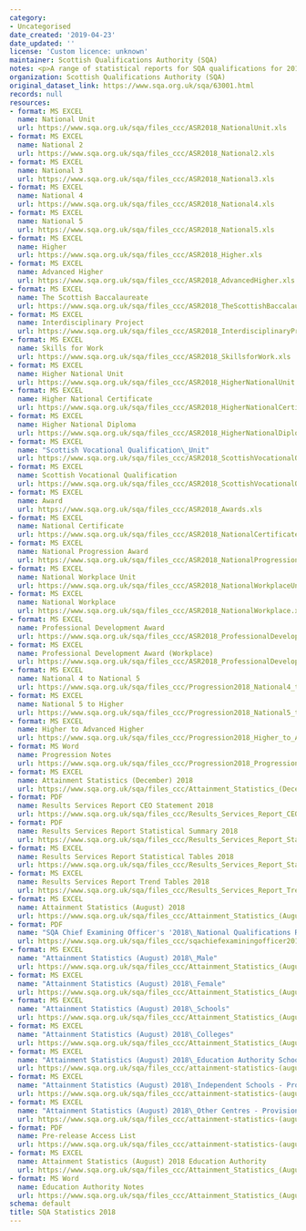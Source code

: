 ```yaml
---
category:
- Uncategorised
date_created: '2019-04-23'
date_updated: ''
license: 'Custom licence: unknown'
maintainer: Scottish Qualifications Authority (SQA)
notes: <p>A range of statistical reports for SQA qualifications for 2018.</p>
organization: Scottish Qualifications Authority (SQA)
original_dataset_link: https://www.sqa.org.uk/sqa/63001.html
records: null
resources:
- format: MS EXCEL
  name: National Unit
  url: https://www.sqa.org.uk/sqa/files_ccc/ASR2018_NationalUnit.xls
- format: MS EXCEL
  name: National 2
  url: https://www.sqa.org.uk/sqa/files_ccc/ASR2018_National2.xls
- format: MS EXCEL
  name: National 3
  url: https://www.sqa.org.uk/sqa/files_ccc/ASR2018_National3.xls
- format: MS EXCEL
  name: National 4
  url: https://www.sqa.org.uk/sqa/files_ccc/ASR2018_National4.xls
- format: MS EXCEL
  name: National 5
  url: https://www.sqa.org.uk/sqa/files_ccc/ASR2018_National5.xls
- format: MS EXCEL
  name: Higher
  url: https://www.sqa.org.uk/sqa/files_ccc/ASR2018_Higher.xls
- format: MS EXCEL
  name: Advanced Higher
  url: https://www.sqa.org.uk/sqa/files_ccc/ASR2018_AdvancedHigher.xls
- format: MS EXCEL
  name: The Scottish Baccalaureate
  url: https://www.sqa.org.uk/sqa/files_ccc/ASR2018_TheScottishBaccalaureate.xls
- format: MS EXCEL
  name: Interdisciplinary Project
  url: https://www.sqa.org.uk/sqa/files_ccc/ASR2018_InterdisciplinaryProject.xls
- format: MS EXCEL
  name: Skills for Work
  url: https://www.sqa.org.uk/sqa/files_ccc/ASR2018_SkillsforWork.xls
- format: MS EXCEL
  name: Higher National Unit
  url: https://www.sqa.org.uk/sqa/files_ccc/ASR2018_HigherNationalUnit.xls
- format: MS EXCEL
  name: Higher National Certificate
  url: https://www.sqa.org.uk/sqa/files_ccc/ASR2018_HigherNationalCertificate.xls
- format: MS EXCEL
  name: Higher National Diploma
  url: https://www.sqa.org.uk/sqa/files_ccc/ASR2018_HigherNationalDiploma.xls
- format: MS EXCEL
  name: "Scottish Vocational Qualification\_Unit"
  url: https://www.sqa.org.uk/sqa/files_ccc/ASR2018_ScottishVocationalQualificationUnit.xls
- format: MS EXCEL
  name: Scottish Vocational Qualification
  url: https://www.sqa.org.uk/sqa/files_ccc/ASR2018_ScottishVocationalQualification.xls
- format: MS EXCEL
  name: Award
  url: https://www.sqa.org.uk/sqa/files_ccc/ASR2018_Awards.xls
- format: MS EXCEL
  name: National Certificate
  url: https://www.sqa.org.uk/sqa/files_ccc/ASR2018_NationalCertificate.xls
- format: MS EXCEL
  name: National Progression Award
  url: https://www.sqa.org.uk/sqa/files_ccc/ASR2018_NationalProgressionAward.xls
- format: MS EXCEL
  name: National Workplace Unit
  url: https://www.sqa.org.uk/sqa/files_ccc/ASR2018_NationalWorkplaceUnit.xls
- format: MS EXCEL
  name: National Workplace
  url: https://www.sqa.org.uk/sqa/files_ccc/ASR2018_NationalWorkplace.xls
- format: MS EXCEL
  name: Professional Development Award
  url: https://www.sqa.org.uk/sqa/files_ccc/ASR2018_ProfessionalDevelopmentAward.xls
- format: MS EXCEL
  name: Professional Development Award (Workplace)
  url: https://www.sqa.org.uk/sqa/files_ccc/ASR2018_ProfessionalDevelopmentAwardWorkplace.xls
- format: MS EXCEL
  name: National 4 to National 5
  url: https://www.sqa.org.uk/sqa/files_ccc/Progression2018_National4_to_National5.xls
- format: MS EXCEL
  name: National 5 to Higher
  url: https://www.sqa.org.uk/sqa/files_ccc/Progression2018_National5_to_Higher.xls
- format: MS EXCEL
  name: Higher to Advanced Higher
  url: https://www.sqa.org.uk/sqa/files_ccc/Progression2018_Higher_to_Advanced_Higher.xls
- format: MS Word
  name: Progression Notes
  url: https://www.sqa.org.uk/sqa/files_ccc/Progression2018_Progression_Notes.docx
- format: MS EXCEL
  name: Attainment Statistics (December) 2018
  url: https://www.sqa.org.uk/sqa/files_ccc/Attainment_Statistics_(December)_2018.xls
- format: PDF
  name: Results Services Report CEO Statement 2018
  url: https://www.sqa.org.uk/sqa/files_ccc/Results_Services_Report_CEO_Statement_2018.pdf
- format: PDF
  name: Results Services Report Statistical Summary 2018
  url: https://www.sqa.org.uk/sqa/files_ccc/Results_Services_Report_Statistical_Summary_2018.pdf
- format: MS EXCEL
  name: Results Services Report Statistical Tables 2018
  url: https://www.sqa.org.uk/sqa/files_ccc/Results_Services_Report_Statistical_Tables_2018.xls
- format: MS EXCEL
  name: Results Services Report Trend Tables 2018
  url: https://www.sqa.org.uk/sqa/files_ccc/Results_Services_Report_Trend_Tables_2018.xlsx
- format: MS EXCEL
  name: Attainment Statistics (August) 2018
  url: https://www.sqa.org.uk/sqa/files_ccc/Attainment_Statistics_(August)_2018.xls
- format: PDF
  name: "SQA Chief Examining Officer's '2018\_National Qualifications Results' Report"
  url: https://www.sqa.org.uk/sqa/files_ccc/sqachiefexaminingofficer2018nqreport.pdf
- format: MS EXCEL
  name: "Attainment Statistics (August) 2018\_Male"
  url: https://www.sqa.org.uk/sqa/files_ccc/Attainment_Statistics_(August)_2018_Male.xls
- format: MS EXCEL
  name: "Attainment Statistics (August) 2018\_Female"
  url: https://www.sqa.org.uk/sqa/files_ccc/Attainment_Statistics_(August)_2018_Female.xls
- format: MS EXCEL
  name: "Attainment Statistics (August) 2018\_Schools"
  url: https://www.sqa.org.uk/sqa/files_ccc/Attainment_Statistics_(August)_2018_Schools.xls
- format: MS EXCEL
  name: "Attainment Statistics (August) 2018\_Colleges"
  url: https://www.sqa.org.uk/sqa/files_ccc/Attainment_Statistics_(August)_2018_Colleges.xls
- format: MS EXCEL
  name: "Attainment Statistics (August) 2018\_Education Authority Schools - Provisional"
  url: https://www.sqa.org.uk/sqa/files_ccc/attainment-statistics-(august)-2018-education-authority-schools.xls
- format: MS EXCEL
  name: "Attainment Statistics (August) 2018\_Independent Schools - Provisional"
  url: https://www.sqa.org.uk/sqa/files_ccc/attainment-statistics-(august)-2018-independent-schools.xls
- format: MS EXCEL
  name: "Attainment Statistics (August) 2018\_Other Centres - Provisional"
  url: https://www.sqa.org.uk/sqa/files_ccc/attainment-statistics-(august)-2018-other-centres.xls
- format: PDF
  name: Pre-release Access List
  url: https://www.sqa.org.uk/sqa/files_ccc/attainment-statistics-(august)-2018-pre-releaselist-centre-type.pdf
- format: MS EXCEL
  name: Attainment Statistics (August) 2018 Education Authority
  url: https://www.sqa.org.uk/sqa/files_ccc/Attainment_Statistics_(August)_2018_EA.xls
- format: MS Word
  name: Education Authority Notes
  url: https://www.sqa.org.uk/sqa/files_ccc/Attainment_Statistics_(August)_2018_EA_Notes.docx
schema: default
title: SQA Statistics 2018
---
```

